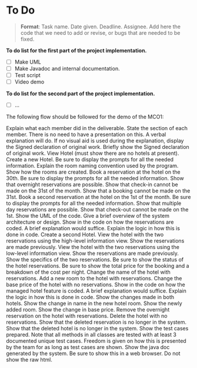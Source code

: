 # To Do

> **Format**: Task name. Date given. Deadline. Assignee.
> Add here the code that we need to add or revise, or bugs that are needed to be fixed.

**To do list for the first part of the project implementation.**

- [ ] Make UML
- [ ] Make Javadoc and internal documentation.
- [ ] Test script
- [ ] Video demo

**To do list for the second part of the project implementation.**

- [ ] ...

The following flow should be followed for the demo of the MCO1:

Explain what each member did in the deliverable.
State the section of each member.
There is no need to have a presentation on this. A verbal explanation will do.
If no visual aid is used during the explanation, display the Signed declaration of original work.
Briefly show the Signed declaration of original work.
View Hotel (must show there are no hotels at present).
Create a new Hotel.
Be sure to display the prompts for all the needed information.
Explain the room naming convention used by the program.
Show how the rooms are created.
Book a reservation at the hotel on the 30th.
Be sure to display the prompts for all the needed information.
Show that overnight reservations are possible.
Show that check-in cannot be made on the 31st of the month.
Show that a booking cannot be made on the 31st.
Book a second reservation at the hotel on the 1st of the month.
Be sure to display the prompts for all the needed information.
Show that multiple day reservations are possible.
Show that check-out cannot be made on the 1st.
Show the UML of the code.
Give a brief overview of the system architecture or design.
Show in the code on how the reservations are coded.
A brief explanation would suffice.
Explain the logic in how this is done in code.
Create a second Hotel.
View the hotel with the two reservations using the high-level information view.
Show the reservations are made previously.
View the hotel with the two reservations using the low-level information view.
Show the reservations are made previously.
Show the specifics of the two reservations.
Be sure to show the status of the hotel reservations.
Be sure to show the total price for the booking and a breakdown of the cost per night.
Change the name of the hotel with reservations.
Add a new room to the hotel with reservations.
Change the base price of the hotel with no reservations.
Show in the code on how the managed hotel feature is coded.
A brief explanation would suffice.
Explain the logic in how this is done in code.
Show the changes made in both hotels.
Show the change in name in the new hotel room.
Show the newly added room.
Show the change in base price.
Remove the overnight reservation on the hotel with reservations.
Delete the hotel with no reservations.
Show that the deleted reservation is no longer in the system.
Show that the deleted hotel is no longer in the system.
Show the test cases prepared.
Note that all methods in all classes are tested with at least 3 documented unique test cases.
Freedom is given on how this is presented by the team for as long as test cases are shown.
Show the java doc generated by the system.
Be sure to show this in a web browser. Do not show the raw html.
